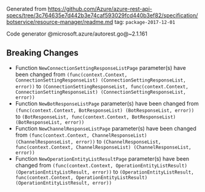 Generated from https://github.com/Azure/azure-rest-api-specs/tree/3c764635e7d442b3e74caf593029fcd440b3ef82/specification/botservice/resource-manager/readme.md tag: `package-2017-12-01`

Code generator @microsoft.azure/autorest.go@~2.1.161

## Breaking Changes

- Function `NewConnectionSettingResponseListPage` parameter(s) have been changed from `(func(context.Context, ConnectionSettingResponseList) (ConnectionSettingResponseList, error))` to `(ConnectionSettingResponseList, func(context.Context, ConnectionSettingResponseList) (ConnectionSettingResponseList, error))`
- Function `NewBotResponseListPage` parameter(s) have been changed from `(func(context.Context, BotResponseList) (BotResponseList, error))` to `(BotResponseList, func(context.Context, BotResponseList) (BotResponseList, error))`
- Function `NewChannelResponseListPage` parameter(s) have been changed from `(func(context.Context, ChannelResponseList) (ChannelResponseList, error))` to `(ChannelResponseList, func(context.Context, ChannelResponseList) (ChannelResponseList, error))`
- Function `NewOperationEntityListResultPage` parameter(s) have been changed from `(func(context.Context, OperationEntityListResult) (OperationEntityListResult, error))` to `(OperationEntityListResult, func(context.Context, OperationEntityListResult) (OperationEntityListResult, error))`

